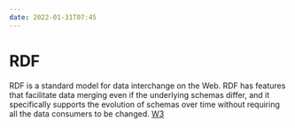 ```yaml
---
date: 2022-01-31T07:45
---
```


# RDF

RDF is a standard model for data interchange on the Web. RDF has features that facilitate data merging even if the underlying schemas differ, and it specifically supports the evolution of schemas over time without requiring all the data consumers to be changed. [W3](https://www.w3.org/RDF/)
